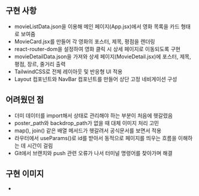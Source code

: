 <!-- PR 제목 예시:
[missionX] X단계 미션 구현 - 000/0팀
-->

## 구현 사항
- movieListData.json을 이용해 메인 페이지(App.jsx)에서 영화 목록을 카드 형태로 보여줌
- MovieCard.jsx를 만들어 각 영화의 포스터, 제목, 평점을 렌더링
- react-router-dom을 설정하여 영화 클릭 시 상세 페이지로 이동되도록 구현
- movieDetailData.json을 가져와 상세 페이지(MovieDetail.jsx)에 포스터, 제목, 평점, 장르, 줄거리 출력
- TailwindCSS로 전체 레이아웃 및 반응형 UI 적용
- Layout 컴포넌트와 NavBar 컴포넌트를 만들어 상단 고정 네비게이션 구성

## 어려웠던 점
- 더미 데이터를 import해서 상태로 관리해야 하는 부분이 처음에 헷갈렸음
- poster_path와 backdrop_path가 없을 때 대체 이미지 처리 고민
- map(), join() 같은 배열 메서드가 헷갈려서 공식문서를 보면서 적용
- 라우터에서 useParams()로 id를 받아서 동적으로 페이지를 띄우는 흐름을 이해하는 데 시간이 걸림
- Git에서 브랜치와 push 관련 오류가 나서 터미널 명령어를 찾아가며 해결

## 구현 이미지
- 
